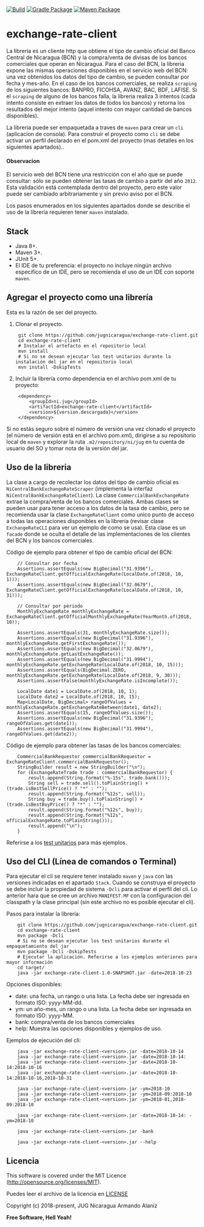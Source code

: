 [![Build](https://github.com/jugnicaragua/exchange-rate-client/actions/workflows/build.yml/badge.svg)](https://github.com/jugnicaragua/exchange-rate-client/actions/workflows/build.yml)
[![Gradle Package](https://github.com/jugnicaragua/exchange-rate-client/actions/workflows/gradle-publish.yml/badge.svg)](https://github.com/jugnicaragua/exchange-rate-client/actions/workflows/gradle-publish.yml)
[![Maven Package](https://github.com/jugnicaragua/exchange-rate-client/actions/workflows/maven-publish.yml/badge.svg)](https://github.com/jugnicaragua/exchange-rate-client/actions/workflows/maven-publish.yml)


# exchange-rate-client

La librería es un cliente http que obtiene el tipo de cambio oficial del Banco Central de Nicaragua (BCN) y la compra/venta de divisas de los bancos comerciales que operan en Nicaragua. Para el caso del BCN, la libreria expone las mismas operaciones disponibles en el servicio web del BCN: una vez obtenidos los datos del tipo de cambio, se pueden consultar por fecha y mes-año. En el caso de los bancos comerciales, se realiza `scraping` de los siguientes bancos: BANPRO, FICOHSA, AVANZ, BAC, BDF, LAFISE. Si el `scraping` de alguno de los bancos falla, la libreria realiza 3 intentos (cada intento consiste en extraer los datos de todos los bancos) y retorna los resultados del mejor intento (aquel intento con mayor cantidad de bancos disponibles).

La libreria puede ser empaquetada a traves de `maven` para crear un `cli` (aplicacion de consola). Para construir el proyecto como `cli` se debe activar un perfil declarado en el pom.xml del proyecto (mas detalles en los siguientes apartados)..

#### Observacion

El servicio web del BCN tiene una restricción con el año que se puede consultar: sólo se pueden obtener las tasas de cambio a partir del año `2012`. Esta validación está contemplada dentro del proyecto, pero este valor puede ser cambiado arbitrariamente y sin previo aviso por el BCN.

Los pasos enumerados en los siguientes apartados donde se describe el uso de la librería requieren tener `maven` instalado.

## Stack

- Java 8+.
- Maven 3+.
- JUnit 5+.
- El IDE de tu preferencia: el proyecto no incluye ningún archivo específico de un IDE, pero se recomienda el uso de un IDE con soporte `maven`.

## Agregar el proyecto como una librería

Esta es la razón de ser del proyecto.

1. Clonar el proyecto.

        git clone https://github.com/jugnicaragua/exchange-rate-client.git
        cd exchange-rate-client
        # Instalar el artefacto en el repositorio local
        mvn install
        # Si no se desean ejecutar los test unitarios durante la instalación del jar en el repositorio local
        mvn install -DskipTests

2. Incluir la librería como dependencia en el archivo pom.xml de tu proyecto:

        <dependency>
            <groupId>ni.jug</groupId>
            <artifactId>exchange-rate-client</artifactId>
            <version>${version.descargada}</version>
        </dependency>

Si no estás seguro sobre el número de versión una vez clonado el proyecto (el número de versión está en el archivo pom.xml), dirigirse a su repositorio local de `maven` y explorar la ruta `.m2/repository/ni/jug` en tu cuenta de usuario del SO y tomar nota de la versión del jar.

## Uso de la libreria

La clase a cargo de recolectar los datos del tipo de cambio oficial es `NiCentralBankExchangeRateScraper` (implementa la interfaz `NiCentralBankExchangeRateClient`). La clase `CommercialBankExchangeRate` extrae la compra/venta de los bancos comerciales. Ambas clases se pueden usar para tener acceso a los datos de la tasa de cambio, pero se recomienda usar la clase `ExchangeRateClient` como unico punto de acceso a todas las operaciones disponibles en la libreria (revisar clase `ExchangeRateCLI` para ver un ejemplo de como se usa). Esta clase es un `facade` donde se oculta el detalle de las implementaciones de los clientes del BCN y los bancos comerciales.

Código de ejemplo para obtener el tipo de cambio oficial del BCN:

        // Consultar por fecha
        Assertions.assertEquals(new BigDecimal("31.9396"), ExchangeRateClient.getOfficialExchangeRate(LocalDate.of(2018, 10, 1)));
        Assertions.assertEquals(new BigDecimal("32.0679"), ExchangeRateClient.getOfficialExchangeRate(LocalDate.of(2018, 10, 31)));

        // Consultar por periodo
        MonthlyExchangeRate monthlyExchangeRate = ExchangeRateClient.getOfficialMonthlyExchangeRate(YearMonth.of(2018, 10));

        Assertions.assertEquals(31, monthlyExchangeRate.size());
        Assertions.assertEquals(new BigDecimal("31.9396"), monthlyExchangeRate.getFirstExchangeRate());
        Assertions.assertEquals(new BigDecimal("32.0679"), monthlyExchangeRate.getLastExchangeRate());
        Assertions.assertEquals(new BigDecimal("31.9994"), monthlyExchangeRate.getExchangeRate(LocalDate.of(2018, 10, 15)));
        Assertions.assertEquals(BigDecimal.ZERO, monthlyExchangeRate.getExchangeRate(LocalDate.of(2018, 9, 30)));
        Assertions.assertFalse(monthlyExchangeRate.isIncomplete());

        LocalDate date1 = LocalDate.of(2018, 10, 1);
        LocalDate date2 = LocalDate.of(2018, 10, 15);
        Map<LocalDate, BigDecimal> rangeOfValues = monthlyExchangeRate.getExchangeRateBetween(date1, date2);
        Assertions.assertEquals(15, rangeOfValues.size());
        Assertions.assertEquals(new BigDecimal("31.9396"), rangeOfValues.get(date1));
        Assertions.assertEquals(new BigDecimal("31.9994"), rangeOfValues.get(date2));

Código de ejemplo para obtener las tasas de los bancos comerciales:

        CommercialBankRequestor commercialBankRequestor = ExchangeRateClient.commercialBankRequestor();
        StringBuilder result = new StringBuilder("\n");
        for (ExchangeRateTrade trade : commercialBankRequestor) {
            result.append(String.format("%-15s", trade.bank()));
            String sell = trade.sell().toPlainString() + (trade.isBestSellPrice() ? "*" : "");
            result.append(String.format("%12s", sell));
            String buy = trade.buy().toPlainString() + (trade.isBestBuyPrice() ? "*" : "");
            result.append(String.format("%12s", buy));
            result.append(String.format("%12s", officialExchangeRate.toPlainString()));
            result.append("\n");
        }

Referirse a los [test unitarios][test unitario] para más ejemplos.

## Uso del CLI (Línea de comandos o Terminal)

Para ejecutar el cli se requiere tener instalado `maven` y `java` con las versiones indicadas en el apartado `Stack`. Cuando se construya el proyecto se debe incluir la propiedad de sistema `-Dcli` para activar el perfil del cli. Lo anterior hara que se cree un archivo `MANIFEST.MF` con la configuracion del classpath y la clase principal (sin este archivo no es posible ejecutar el cli).

Pasos para instalar la librería:

        git clone https://github.com/jugnicaragua/exchange-rate-client.git
        cd exchange-rate-client
        mvn package -Dcli
        # Si no se desean ejecutar los test unitarios durante el empaquetamiento del jar
        mvn package -Dcli -DskipTests
        # Ejecutar la aplicación. Referirse a los ejemplos anteriores para mayor información
        cd target/
        java -jar exchange-rate-client-1.0-SNAPSHOT.jar -date=2018-10-23

Opciones disponibles:

- date: una fecha, un rango o una lista. La fecha debe ser ingresada en formato ISO: yyyy-MM-dd.
- ym: un año-mes, un rango o una lista. La fecha debe ser ingresada en formato ISO: yyyy-MM.
- bank: compra/venta de los bancos comerciales
- help: Muestra las opciones disponibles y ejemplos de uso.

Ejemplos de ejecución del cli:

        java -jar exchange-rate-client-<version>.jar -date=2018-10-14
        java -jar exchange-rate-client-<version>.jar -date=2018-10-14:
        java -jar exchange-rate-client-<version>.jar -date=2018-10-14:2018-10-16
        java -jar exchange-rate-client-<version>.jar -date=2018-10-14:2018-10-16,2018-10-31

        java -jar exchange-rate-client-<version>.jar -ym=2018-10
        java -jar exchange-rate-client-<version>.jar -ym=2018-09:2018-10
        java -jar exchange-rate-client-<version>.jar -ym=2018-01,2018-09:2018-10

        java -jar exchange-rate-client-<version>.jar -date=2018-10-14: -ym=2018-10

        java -jar exchange-rate-client-<version>.jar -bank

        java -jar exchange-rate-client-<version>.jar --help

## Licencia

This software is covered under the MIT Licence (http://opensource.org/licenses/MIT).

Puedes leer el archivo de la licencia en [LICENSE][license]

Copyright (c) 2018-present, JUG Nicaragua Armando Alaniz

**Free Software, Hell Yeah!**

[license]: LICENSE.txt
[test unitario]: src/test/java/ni/jug/exchangerate/ExchangeRateTest.java
